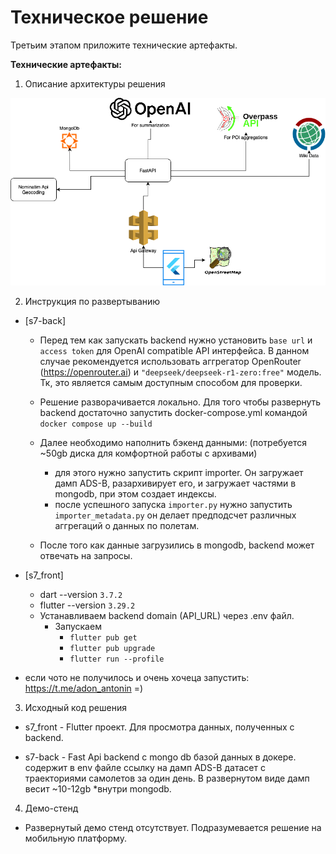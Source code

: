 # Техническое решение

Третьим этапом приложите технические артефакты.

**Технические артефакты:**

1) Описание архитектуры решения

![Диаграмма](images/tech_diagram.png)


2) Инструкция по развертыванию


- [s7-back]
  - Перед тем как запускать backend нужно установить `base url` и `access token` для OpenAI compatible API интерфейса. В данном случае рекомендуется использовать аггрегатор OpenRouter (https://openrouter.ai) и `"deepseek/deepseek-r1-zero:free"` модель. Тк, это является самым доступным способом для проверки.

  - Решение разворачивается локально. Для того чтобы развернуть backend достаточно запустить docker-compose.yml командой
  `docker compose up --build`
  - Далее необходимо наполнить бэкенд данными: (потребуется ~50gb диска для комфортной работы с архивами)
    - для этого нужно запустить скрипт importer. Он загружает дамп ADS-B, разархивирует его, и загружает частями в mongodb, при этом создает индексы.
    - после успешного запуска `importer.py` нужно запустить `importer_metadata.py` он делает предподсчет различных аггрегаций о данных по полетам.
  - После того как данные загрузились в mongodb, backend может отвечать на запросы.

- [s7_front]
  - dart --version `3.7.2`
  - flutter --version `3.29.2`
  - Устанавливаем backend domain (API_URL) через .env файл.
    - Запускаем
      - `flutter pub get`
      - `flutter pub upgrade`
      - `flutter run --profile`


- если чото не получилось и очень хочеца запустить: https://t.me/adon_antonin =)

3) Исходный код решения


- s7_front - Flutter проект. Для просмотра данных, полученных с backend.

- s7-back - Fast Api backend с mongo db базой данных в докере.
содержит в env файле ссылку на дамп ADS-B датасет с траекториями самолетов за один день.
В развернутом виде дамп весит ~10-12gb *внутри mongodb.

4) Демо-стенд

- Развернутый демо стенд отсутствует. Подразумевается решение на мобильную платформу.
